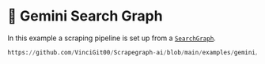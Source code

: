 # 🥖 Gemini Search Graph

In this example a scraping pipeline is set up from a [`SearchGraph`](/docs/Graphs/search_graph).

```python reference title="Gemini Search Graph"
https://github.com/VinciGit00/Scrapegraph-ai/blob/main/examples/gemini/search_graph_gemini.py
```
